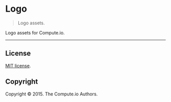 Logo
===
> Logo assets.

Logo assets for Compute.io.

---
## License

[MIT license](http://opensource.org/licenses/MIT).


## Copyright

Copyright &copy; 2015. The Compute.io Authors.

